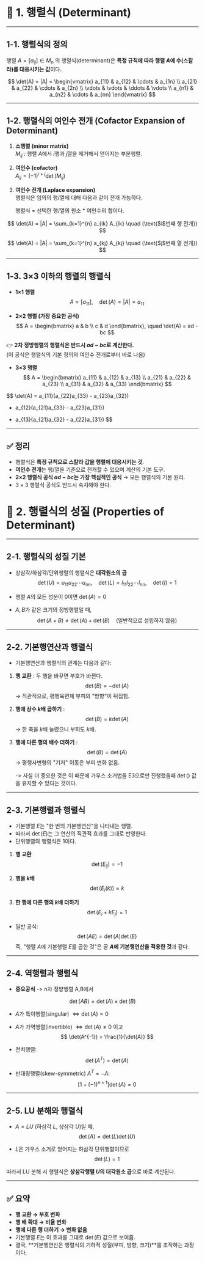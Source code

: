 # 📌 1. 행렬식 (Determinant)

---

## 1-1. 행렬식의 정의

행렬 $A = [a_{ij}] \in M_n$ 의 행렬식(determinant)은 **특정 규칙에 따라 행렬 $A$에 수(스칼라)를 대응시키는 값**이다.

$$
\det(A) = |A| =
\begin{vmatrix}
a_{11} & a_{12} & \cdots & a_{1n} \\
a_{21} & a_{22} & \cdots & a_{2n} \\
\vdots & \vdots & \ddots & \vdots \\
a_{n1} & a_{n2} & \cdots & a_{nn}
\end{vmatrix}
$$

---

## 1-2. 행렬식의 여인수 전개 (Cofactor Expansion of Determinant)

1. **소행렬 (minor matrix)**  
   $M_{ij}$ : 행렬 $A$에서 $i$행과 $j$열을 제거해서 얻어지는 부분행렬.

2. **여인수 (cofactor)**  
   $A_{ij} = (-1)^{i+j} \det(M_{ij})$

3. **여인수 전개 (Laplace expansion)**  
   행렬식은 임의의 행/열에 대해 다음과 같이 전개 가능하다.
   
   행렬식 = 선택한 행/열의 원소 * 여인수의 합이다.

$$
\det(A) = |A| = \sum_{k=1}^{n} a_{ik} A_{ik} \quad (\text{$i$번째 행 전개})
$$

$$
\det(A) = |A| = \sum_{k=1}^{n} a_{kj} A_{kj} \quad (\text{$j$번째 열 전개})
$$

---

## 1-3. 3×3 이하의 행렬의 행렬식

- **1×1 행렬**
$$
A = [a_{11}], \quad \det(A) = |A| = a_{11}
$$

- **2×2 행렬 (가장 중요한 공식)**  
$$
A =
\begin{bmatrix}
a & b \\
c & d
\end{bmatrix},
\quad
\det(A) = ad - bc
$$

👉 **2차 정방행렬의 행렬식은 반드시 $ad - bc$로 계산한다.**  
(이 공식은 행렬식의 기본 정의와 여인수 전개로부터 바로 나옴)

- **3×3 행렬**
$$
A =
\begin{bmatrix}
a_{11} & a_{12} & a_{13} \\
a_{21} & a_{22} & a_{23} \\
a_{31} & a_{32} & a_{33}
\end{bmatrix}
$$

$$
\det(A) = a_{11}(a_{22}a_{33} - a_{23}a_{32})
- a_{12}(a_{21}a_{33} - a_{23}a_{31})
+ a_{13}(a_{21}a_{32} - a_{22}a_{31})
$$

---

## ✅ 정리

- 행렬식은 **특정 규칙으로 스칼라 값을 행렬에 대응시키는 것**.  
- **여인수 전개**는 행/열을 기준으로 전개할 수 있으며 계산의 기본 도구.  
- **2×2 행렬식 공식 $ad-bc$는 가장 핵심적인 공식** → 모든 행렬식의 기본 원리.  
- $3\times 3$ 행렬식 공식도 반드시 숙지해야 한다.

# 📌 2. 행렬식의 성질 (Properties of Determinant)

---

## 2-1. 행렬식의 성질 기본

- 상삼각/하삼각/단위행렬의 행렬식은 **대각원소의 곱**
  $$
  \det(U) = u_{11}u_{22}\cdots u_{nn}, \quad 
  \det(L) = l_{11}l_{22}\cdots l_{nn}, \quad 
  \det(I) = 1
  $$

- 행렬 $A$의 모든 성분이 0이면 $\det(A)=0$  
- $A,B$가 같은 크기의 정방행렬일 때,  
  $$
  \det(A+B) \neq \det(A)+\det(B) \quad \text{(일반적으로 성립하지 않음)}
  $$

---

## 2-2. 기본행연산과 행렬식

- 기본행연산과 행렬식의 관계는 다음과 같다:

1. **행 교환** : 두 행을 바꾸면 부호가 바뀐다.  
   $$
   \det(B) = -\det(A)
   $$
   → 직관적으로, 평행육면체 부피의 "방향"이 뒤집힘.

2. **행에 상수 $k$배 곱하기** :  
   $$
   \det(B) = k \det(A)
   $$
   → 한 축을 $k$배 늘렸으니 부피도 $k$배.

3. **행에 다른 행의 배수 더하기** :  
   $$
   \det(B) = \det(A)
   $$
   → 평행사변형의 "기저" 이동은 부피 변화 없음.

   -> 사실 더 중요한 것은 이 때문에 가우스 소거법을 E3으로만 진행했을때 $\det()$ 값을 유지할 수 있다는 것이다. 

---

## 2-3. 기본행렬과 행렬식

- 기본행렬 $E$는 "한 번의 기본행연산"을 나타내는 행렬.  
- 따라서 $\det(E)$는 그 연산의 직관적 효과를 그대로 반영한다.
- 단위행렬의 행렬식은 1이다.

1. **행 교환**  
   $$
   \det(E_{ij}) = -1
   $$

2. **행을 $k$배**  
   $$
   \det(E_{i}(k)) = k
   $$

3. **한 행에 다른 행의 $k$배 더하기**  
   $$
   \det(E_{i}+kE_{j}) = 1
   $$

- 일반 공식:  
  $$
  \det(AE) = \det(A)\det(E)
  $$
  즉, "행렬 $A$에 기본행렬 $E$를 곱한 것"은 곧 **$A$에 기본행연산을 적용한 것**과 같다.

---

## 2-4. 역행렬과 행렬식

- **중요공식** -> n차 정방행렬 A,B에서 

$$
\det(AB) = \det(A)\times\det(B)
$$

- $A$가 특이행렬(singular) $\iff \det(A)=0$  
- $A$가 가역행렬(invertible) $\iff \det(A)\neq 0$ 이고  
  $$
  \det(A^{-1}) = \frac{1}{\det(A)}
  $$

- 전치행렬:  
  $$
  \det(A^T) = \det(A)
  $$

- 반대칭행렬(skew-symmetric) $A^T=-A$:  
  $$
  [1+(-1)^{n+1}]\det(A)=0
  $$

---

## 2-5. LU 분해와 행렬식

- $A=LU$ (하삼각 $L$, 상삼각 $U$)일 때,  
  $$
  \det(A)=\det(L)\det(U)
  $$

- $L$은 가우스 소거로 얻어지는 하삼각 단위행렬이므로  
  $$
  \det(L)=1
  $$

따라서 LU 분해 시 행렬식은 **상삼각행렬 $U$의 대각원소 곱**으로 바로 계산된다.

---

## ✅ 요약

- **행 교환 → 부호 변화**  
- **행 배 확대 → 비율 변화**  
- **행에 다른 행 더하기 → 변화 없음**  
- 기본행렬 $E$는 이 효과를 그대로 $\det(E)$ 값으로 보여줌.  
- 결국, **기본행연산은 행렬식의 기하적 성질(부피, 방향, 크기)**를 조작하는 과정이다.
